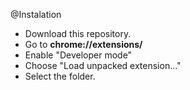 @Instalation
- Download this repository.
- Go to **chrome://extensions/**
- Enable "Developer mode"
- Choose "Load unpacked extension..."
- Select the folder.
